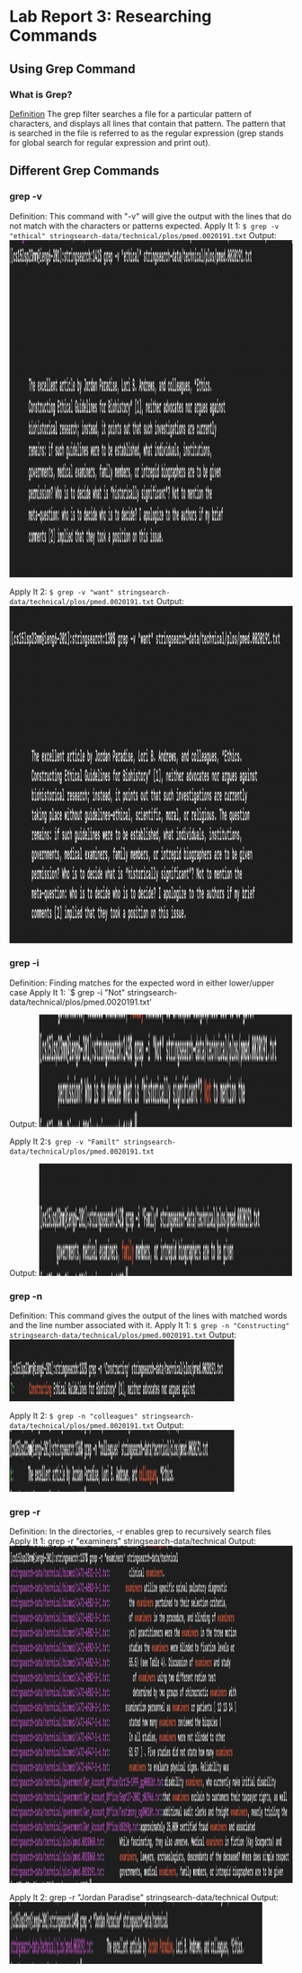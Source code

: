 # Lab Report 3: Researching Commands

## **Using Grep Command** 
### What is Grep?
[Definition](https://www.geeksforgeeks.org/grep-command-in-unixlinux/) The grep filter searches a file for a particular pattern of characters, and 
displays all lines that contain that pattern. The pattern that is searched in 
the file is referred to as the regular expression (grep stands for global search 
for regular expression and print out). 

## **Different Grep Commands**
### **grep -v**
Definition: This command with "-v" will give the output with the lines that do not match with the characters or patterns expected. 
Apply It 1: `$ grep -v "ethical" stringsearch-data/technical/plos/pmed.0020191.txt`
Output: 
<img src="ethical.png" width="700" height="600"/>

Apply It 2: `$ grep -v "want" stringsearch-data/technical/plos/pmed.0020191.txt`
Output: 
<img src="want.png" width="700" height="600"/>

### **grep -i**
Definition: Finding matches for the expected word in either lower/upper case 
Apply It 1: `$ grep -i "Not" stringsearch-data/technical/plos/pmed.0020191.txt'

Output: 
<img src="not.png" width="450" height="200"/>

Apply It 2:`$ grep -v "Familt" stringsearch-data/technical/plos/pmed.0020191.txt`

Output: 
<img src="family.png" width="450" height="200"/>

### **grep -n**
Definition: This command gives the output of the lines with matched words and the line number associated with it.
Apply It 1: `$ grep -n "Constructing" stringsearch-data/technical/plos/pmed.0020191.txt`
Output: 
<img src="constructing.png" width="400" height="110"/>

Apply It 2: `$ grep -n "colleagues" stringsearch-data/technical/plos/pmed.0020191.txt`
Output: 
<img src="colleagues.png" width="400" height="110"/>

### **grep -r**
Definition: In the directories, -r enables grep to recursively search files
Apply It 1: grep -r "examiners" stringsearch-data/technical
Output: 
<img src="examiners.png" width="700" height="600"/>

Apply It 2: grep -r "Jordan Paradise" stringsearch-data/technical
Output: <img src="paradise.png" width="450" height="110"/>
